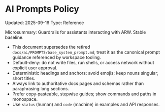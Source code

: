 # AI Prompts Policy
Updated: 2025-09-16
Type: Reference

Microsummary: Guardrails for assistants interacting with ARW. Stable baseline.

- This document supersedes the retired `docs/ai/PROMPTS/base_system_prompt.md`; treat it as the canonical prompt guidance referenced by workspace tooling.
- Default-deny: do not write files, run shells, or access network without explicit user approval.
- Deterministic headings and anchors: avoid emojis; keep nouns singular; short titles.
- Always link to authoritative docs pages and schemas rather than paraphrasing long sections.
- Prefer copy‑pasteable, stepwise guides; show commands and paths in monospace.
- Use `status` (human) and `code` (machine) in examples and API responses.
